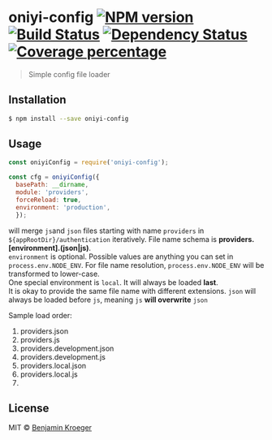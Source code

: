 # oniyi-config [![NPM version][npm-image]][npm-url] [![Build Status][travis-image]][travis-url] [![Dependency Status][daviddm-image]][daviddm-url] [![Coverage percentage][coveralls-image]][coveralls-url]
> Simple config file loader

## Installation

```sh
$ npm install --save oniyi-config
```

## Usage

```js
const oniyiConfig = require('oniyi-config');

const cfg = oniyiConfig({
  basePath: __dirname,
  module: 'providers',
  forceReload: true,
  environment: 'production',
  });
```

will merge `js`and `json` files starting with name  `providers` in `${appRootDir}/authentication`
iteratively. File name schema is **providers.[environment].(json|js)**.  
`environment` is optional. Possible values are anything you can set in `process.env.NODE_ENV`.
For file name resolution, `process.env.NODE_ENV` will be transformed to lower-case.  
One special environment is `local`. It will always be loaded **last**.  
It is okay to provide the same file name with different extensions. `json` will always be loaded before
`js`, meaning `js` **will overwrite** `json`

Sample load order:
1. providers.json
2. providers.js
3. providers.development.json
4. providers.development.js
5. providers.local.json
6. providers.local.js
7. 
## License

MIT © [Benjamin Kroeger]()


[npm-image]: https://badge.fury.io/js/oniyi-config.svg
[npm-url]: https://npmjs.org/package/oniyi-config
[travis-image]: https://travis-ci.org/benkroeger/oniyi-config.svg?branch=master
[travis-url]: https://travis-ci.org/benkroeger/oniyi-config
[daviddm-image]: https://david-dm.org/benkroeger/oniyi-config.svg?theme=shields.io
[daviddm-url]: https://david-dm.org/benkroeger/oniyi-config
[coveralls-image]: https://coveralls.io/repos/benkroeger/oniyi-config/badge.svg
[coveralls-url]: https://coveralls.io/r/benkroeger/oniyi-config
